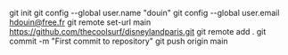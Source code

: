 git init
git config --global user.name "douin"
git config --global user.email hdouin@free.fr
git remote set-url main https://github.com/thecoolsurf/disneylandparis.git
git remote add .
git commit -m "First commit to repository"
git push origin main
